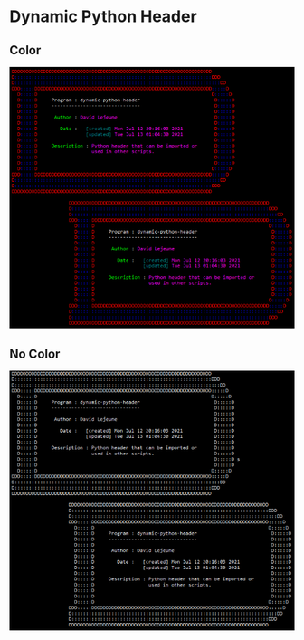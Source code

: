 # Dynamic Python Header
## Color
![Screenshot](https://github.com/DavidLejeune/dynamic-python-header/blob/main/header-color.png)
## No Color
![Screenshot](https://github.com/DavidLejeune/dynamic-python-header/blob/main/header.png)